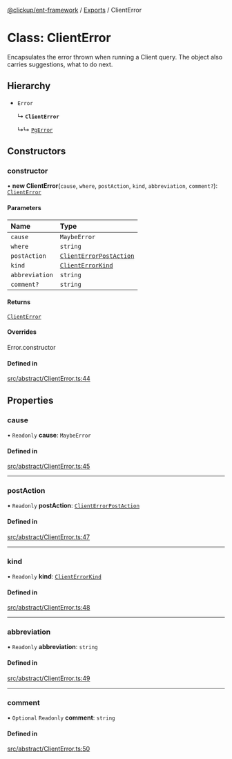 [@clickup/ent-framework](../README.md) / [Exports](../modules.md) / ClientError

# Class: ClientError

Encapsulates the error thrown when running a Client query. The object also
carries suggestions, what to do next.

## Hierarchy

- `Error`

  ↳ **`ClientError`**

  ↳↳ [`PgError`](PgError.md)

## Constructors

### constructor

• **new ClientError**(`cause`, `where`, `postAction`, `kind`, `abbreviation`, `comment?`): [`ClientError`](ClientError.md)

#### Parameters

| Name | Type |
| :------ | :------ |
| `cause` | `MaybeError` |
| `where` | `string` |
| `postAction` | [`ClientErrorPostAction`](../modules.md#clienterrorpostaction) |
| `kind` | [`ClientErrorKind`](../modules.md#clienterrorkind) |
| `abbreviation` | `string` |
| `comment?` | `string` |

#### Returns

[`ClientError`](ClientError.md)

#### Overrides

Error.constructor

#### Defined in

[src/abstract/ClientError.ts:44](https://github.com/clickup/ent-framework/blob/master/src/abstract/ClientError.ts#L44)

## Properties

### cause

• `Readonly` **cause**: `MaybeError`

#### Defined in

[src/abstract/ClientError.ts:45](https://github.com/clickup/ent-framework/blob/master/src/abstract/ClientError.ts#L45)

___

### postAction

• `Readonly` **postAction**: [`ClientErrorPostAction`](../modules.md#clienterrorpostaction)

#### Defined in

[src/abstract/ClientError.ts:47](https://github.com/clickup/ent-framework/blob/master/src/abstract/ClientError.ts#L47)

___

### kind

• `Readonly` **kind**: [`ClientErrorKind`](../modules.md#clienterrorkind)

#### Defined in

[src/abstract/ClientError.ts:48](https://github.com/clickup/ent-framework/blob/master/src/abstract/ClientError.ts#L48)

___

### abbreviation

• `Readonly` **abbreviation**: `string`

#### Defined in

[src/abstract/ClientError.ts:49](https://github.com/clickup/ent-framework/blob/master/src/abstract/ClientError.ts#L49)

___

### comment

• `Optional` `Readonly` **comment**: `string`

#### Defined in

[src/abstract/ClientError.ts:50](https://github.com/clickup/ent-framework/blob/master/src/abstract/ClientError.ts#L50)
